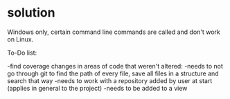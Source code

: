 # solution
Windows only, certain command line commands are called and don't work on Linux.

To-Do list:

-find coverage changes in areas of code that weren't altered:
	-needs to not go through git to find the path of every file, save all files in a structure and search that way
	-needs to work with a repository added by user at start (applies in general to the project)
	-needs to be added to a view